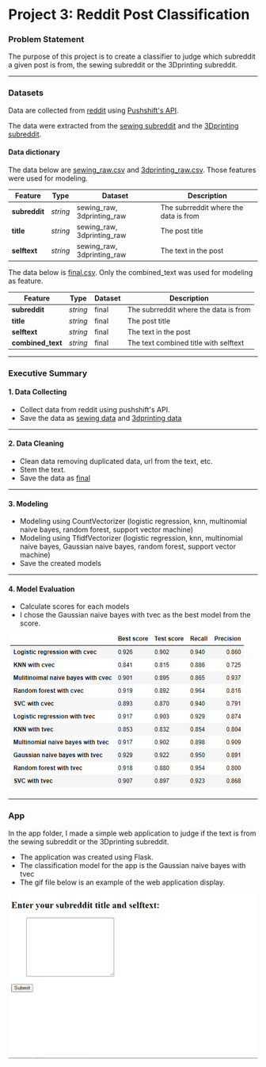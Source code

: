 # Project 3: Reddit Post Classification

### Problem Statement

The purpose of this project is to create a classifier to judge which subreddit a given post is from, the sewing subreddit or the 3Dprinting subreddit.

---

### Datasets

Data are collected from [reddit](https://www.reddit.com/) using [Pushshift's API](https://github.com/pushshift/api).

The data were extracted from the [sewing subreddit](https://www.reddit.com/r/sewing/) and the [3Dprinting subreddit](https://www.reddit.com/r/3Dprinting/).

#### Data dictionary
The data below are [sewing_raw.csv](./data/sewing_raw.csv) and [3dprinting_raw.csv](./datasets/3dprinting_raw.csv).
Those features were used for modeling.

|Feature|Type|Dataset|Description|
|---|---|---|---|
|**subreddit**|*string*|sewing_raw, 3dprinting_raw| The subrreddit where the data is from |
|**title**|*string*|sewing_raw, 3dprinting_raw| The post title | 
|**selftext**|*string*|sewing_raw, 3dprinting_raw| The text in the post |

The data below is [final.csv](./data/final.csv).
Only the combined_text was used for modeling as feature.

|Feature|Type|Dataset|Description|
|---|---|---|---|
|**subreddit**|*string*|final| The subrreddit where the data is from |
|**title**|*string*|final| The post title | 
|**selftext**|*string*|final| The text in the post |
|**combined_text**|*string*|final| The text combined title with selftext|

---

### Executive Summary

#### 1. Data Collecting
- Collect data from reddit using pushshift's API.
- Save the data as [sewing data](./data/sewing_raw.csv) and [3dprinting data](./datasets/3dprinting_raw.csv)

---

#### 2. Data Cleaning
- Clean data removing duplicated data, url from the text, etc.
- Stem the text.
- Save the data as [final](./data/final.csv)

---

#### 3. Modeling
- Modeling using CountVectorizer (logistic regression, knn, multinomial naive bayes, random forest, support vector machine)
- Modeling using TfidfVectorizer (logistic regression, knn, multinomial naive bayes, Gaussian naive bayes, random forest, support vector machine)
- Save the created models

---

#### 4. Model Evaluation
- Calculate scores for each models
- I chose the Gaussian naive bayes with tvec as the best model from the score.


![model evaluation](./image/model_evaluation.PNG)

---

### App
In the app folder, I made a simple web application to judge if the text is from the sewing subreddit or the 3Dprinting subreddit.
- The application was created using Flask.
- The classification model for the app is the Gaussian naive bayes with tvec
- The gif file below is an example of the web application display.


![web app example](./image/app_display.gif)










